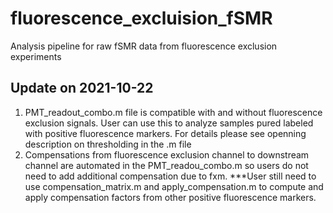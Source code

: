 # fluorescence_excluision_fSMR
Analysis pipeline for raw fSMR data from fluorescence exclusion experiments

## Update on 2021-10-22
1) PMT_readout_combo.m file is compatible with and without fluorescence exclusion signals. User can use this to analyze samples pured labeled with positive fluorescence markers. For details please see openning description on thresholding in the .m file
2) Compensations from fluorescence exclusion channel to downstream channel are automated in the PMT_readou_combo.m so users do not need to add additional compensation due to fxm. ***User still need to use compensation_matrix.m and apply_compensation.m to compute and apply compensation factors from other positive fluorescence markers. 
